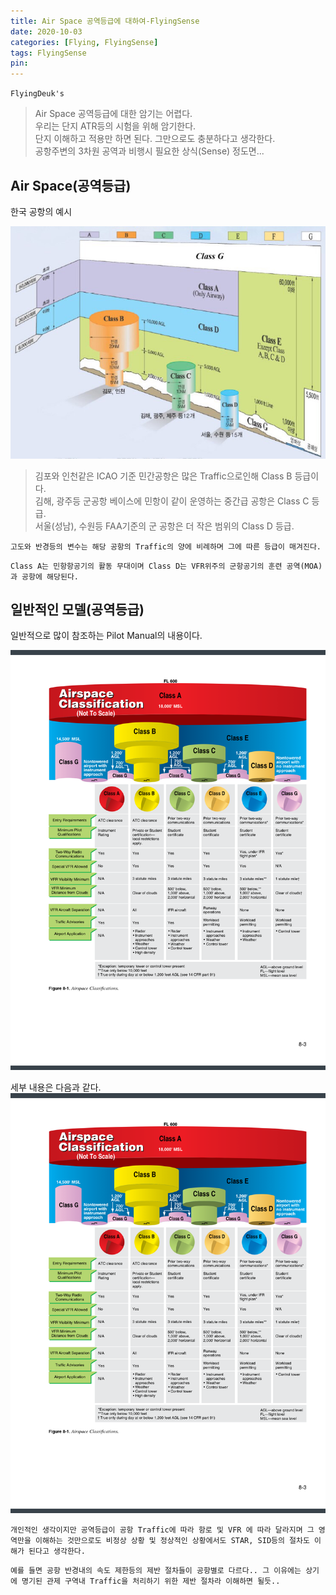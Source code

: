 ```yaml
---
title: Air Space 공역등급에 대하여-FlyingSense
date: 2020-10-03
categories: [Flying, FlyingSense]
tags: FlyingSense
pin:
---
```


`FlyingDeuk's`
> Air Space 공역등급에 대한 암기는 어렵다. <br>
우리는 단지 ATR등의 시험을 위해 암기한다. <br>
단지 이해하고 적용만 하면 된다. 그만으로도 충분하다고 생각한다. <br>
공항주변의 3차원 공역과 비행시 필요한 상식(Sense) 정도면...

## Air Space(공역등급)
한국 공항의 예시

![airspace](/img/flying/sense/air_1.png)

>김포와 인천같은 ICAO 기준 민간공항은 많은 Traffic으로인해 Class B 등급이다. <br>
김해, 광주등 군공항 베이스에 민항이 같이 운영하는 중간급 공항은 Class C 등급. <br>
서울(성남), 수원등 FAA기준의 군 공항은 더 작은 범위의 Class D 등급.

`고도와 반경등의 변수는 해당 공항의 Traffic의 양에 비례하며 그에 따른 등급이 매겨진다.`

`Class A는 민항항공기의 활동 무대이며 Class D는 VFR위주의 군항공기의 훈련 공역(MOA)과 공항에 해당된다.`


## 일반적인 모델(공역등급)
일반적으로 많이 참조하는 Pilot Manual의 내용이다.

![airspace](/img/flying/sense/air_2.png)

세부 내용은 다음과 같다.
![airspace](/img/flying/sense/air_2.png)

`개인적인 생각이지만 공역등급이 공항 Traffic에 따라 항로 및 VFR 에 따라 달라지며 그 영역만을 이해하는 것만으로도 비정상 상황 및 정상적인 상황에서도 STAR, SID등의 절차도 이해가 된다고 생각한다.`

`예를 들면 공항 반경내의 속도 제한등의 제반 절차들이 공항별로 다르다.. 그 이유에는 상기에 명기된 관제 구역내 Traffic을 처리하기 위한 제반 절차라 이해하면 될듯..`
